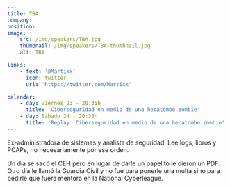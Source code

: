 ```yaml
---
title: TBA
company: 
position: 
image:
    src: /img/speakers/TBA.jpg
    thumbnail: /img/speakers/TBA-thumbnail.jpg
    alt: TBA

links:
    - text: '@Martixx'
      icon: twitter
      url: 'https://twitter.com/Martixx'    

calendar:
    - day: Viernes 23 - 20:35h
      title: 'Ciberseguridad en medio de una hecatombe zombie'
    - day: Sábado 24 - 20:35h
      title: 'Replay: Ciberseguridad en medio de una hecatombe zombie'
---
```


Ex-administradora de sistemas y analista de seguridad. Lee logs, libros y PCAPs, no necesariamente por ese orden.

Un día se sacó el CEH pero en lugar de darle un papelito le dieron un PDF. Otro día le llamó la Guardia Civil y no fue para ponerle una multa sino para pedirle que fuera mentora en la National Cyberleague.